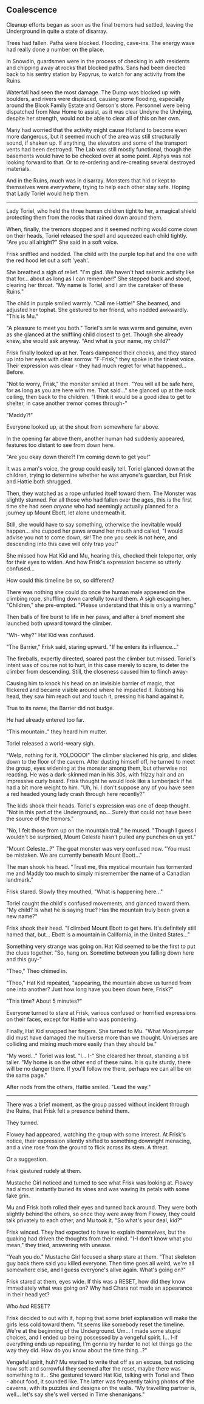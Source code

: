 ## Coalescence

Cleanup efforts began as soon as the final tremors had settled, leaving the Underground in quite a state of disarray.

Trees had fallen. Paths were blocked. Flooding, cave-ins. The energy wave had really done a number on the place.

In Snowdin, guardsmen were in the process of checking in with residents and chipping away at rocks that blocked paths. Sans had been directed back to his sentry station by Papyrus, to watch for any activity from the Ruins.

Waterfall had seen the most damage. The Dump was blocked up with boulders, and rivers were displaced, causing some flooding, especially around the Blook Family Estate and Gerson's store. Personnel were being dispatched from New Home to assist, as it was clear Undyne the Undying, despite her strength, would not be able to clear all of this on her own.

Many had worried that the activity might cause Hotland to become even more dangerous, but it seemed much of the area was still structurally sound, if shaken up. If anything, the elevators and some of the transport vents had been destroyed. The Lab was still mostly functional, though the basements would have to be checked over at some point. Alphys was not looking forward to that. Or to re-ordering and re-creating several destroyed materials.

And in the Ruins, much was in disarray. Monsters that hid or kept to themselves were *everywhere*, trying to help each other stay safe. Hoping that Lady Toriel would help them.

----

Lady Toriel, who held the three human children tight to her, a magical shield protecting them from the rocks that rained down around them.

When, finally, the tremors stopped and it seemed nothing would come down on their heads, Toriel released the spell and squeezed each child tightly. "Are you all alright?" She said in a soft voice.

Frisk sniffled and nodded. The child with the purple top hat and the one with the red hood let out a soft 'yeah'.

She breathed a sigh of relief. "I'm glad. We haven't had seismic activity like that for... about as long as I can remember!" She stepped back and stood, clearing her throat. "My name is Toriel, and I am the caretaker of these Ruins."

The child in purple smiled warmly. "Call me Hattie!" She beamed, and adjusted her tophat. She gestured to her friend, who nodded awkwardly. "This is Mu."

"A pleasure to meet you both." Toriel's smile was warm and genuine, even as she glanced at the sniffling child closest to get. Though she already knew, she would ask anyway. "And what is your name, my child?"

Frisk finally looked up at her. Tears dampened their cheeks, and they stared up into her eyes with clear sorrow. "F-Frisk," they spoke in the tiniest voice. Their expression was clear - they had much regret for what happened... Before.

"Not to worry, Frisk," the monster smiled at them. "You will all be safe here, for as long as you are here with me. That said..." she glanced up at the rock ceiling, then back to the children. "I think it would be a good idea to get to shelter, in case another tremor comes through-"

"Maddy?!"

Everyone looked up, at the shout from somewhere far above. 

In the opening far above them, another human had suddenly appeared, features too distant to see from down here. 

"Are you okay down there?! I'm coming down to get you!"

It was a man's voice, the group could easily tell. Toriel glanced down at the children, trying to determine whether he was anyone's guardian, but Frisk and Hattie both shrugged. 

Then, they watched as a rope unfurled itself toward them. The Monster was slightly stunned. For all those who had fallen over the ages, this is the first time she had seen *anyone* who had seemingly actually planned for a journey up Mount Ebott, let alone underneath it. 

Still, she would have to say something, otherwise the inevitable would happen... she cupped her paws around her mouth and called, "I would advise you not to come down, sir! The one you seek is not here, and descending into this cave will only trap you!"

She missed how Hat Kid and Mu, hearing this, checked their teleporter, only for their eyes to widen. And how Frisk's expression became so utterly confused...

How could this timeline be so, so different? 

There was nothing she could do once the human male appeared on the climbing rope, shuffling down carefully toward them. A sigh escaping her. "Children," she pre-empted. "Please understand that this is only a warning."

Then balls of fire burst to life in her paws, and after a brief moment she launched both upward toward the climber.

"Wh- why?" Hat Kid was confused.

"The Barrier," Frisk said, staring upward. "If he enters its influence..."

The fireballs, expertly directed, soared past the climber but missed. Toriel's intent was of course not to hurt, in this case merely to scare, to deter the climber from descending. Still, the closeness caused him to flinch away-

Causing him to knock his head on an invisible barrier of magic, that flickered and became visible around where he impacted it. Rubbing his head, they saw him reach out and touch it, pressing his hand against it.

True to its name, the Barrier did not budge.

He had already entered too far.

"This mountain.." they heard him mutter.

Toriel released a world-weary sigh.

"Welp, nothing for it. YOLOOOO!" The climber slackened his grip, and slides down to the floor of the cavern. After dusting himself off, he turned to meet the group, eyes widening at the monster among them, but otherwise not reacting. He was a dark-skinned man in his 30s, with frizzy hair and an impressive curly beard. Frisk thought he would look like a lumberjack if he had a bit more weight to him. "Uh, hi. I don't suppose any of you have seen a red headed young lady crash through here recently?"

The kids shook their heads. Toriel's expression was one of deep thought. "Not in this part of the Underground, no... Surely that could not have been the source of the tremors."

"No, I felt those from up on the mountain trail," he mused. "Though I guess I wouldn't be surprised, Mount Celeste hasn't pulled any punches on us yet."

"Mount Celeste...?" The goat monster was very confused now. "You must be mistaken. We are currently beneath Mount Ebott..."

The man shook his head. "Trust me, this mystical mountain has tormented me and Maddy too much to simply misremember the name of a Canadian landmark."

Frisk stared. Slowly they mouthed, "What is happening here..."

Toriel caught the child's confused movements, and glanced toward them. "My child? Is what he is saying true? Has the mountain truly been given a new name?"

Frisk shook their head. "I climbed Mount Ebott to get here. It's definitely still named that, but... Ebott is a mountain in California, in the United States..."

Something very strange was going on. Hat Kid seemed to be the first to put the clues together. "So, hang on. Sometime between you falling down here and this guy-"

"Theo," Theo chimed in. 

"Theo," Hat Kid repeated, "appearing, the mountain above us turned from one into another? Just how long have you been down here, Frisk?"

"This time? About 5 minutes?" 

Everyone turned to stare at Frisk, various confused or horrified expressions on their faces, except for Hattie who was pondering. 

Finally, Hat Kid snapped her fingers. She turned to Mu. "What Moonjumper did must have damaged the multiverse more than we thought. Universes are colliding and mixing much more easily than they should be."

"My word..." Toriel was lost. "I... I-" She cleared her throat, standing a bit taller. "My home is on the other end of these ruins. It is quite sturdy, there will be no danger there. If you'll follow me there, perhaps we can all be on the same page."

After nods from the others, Hattie smiled. "Lead the way."

----

There was a brief moment, as the group passed without incident through the Ruins, that Frisk felt a presence behind them.

They turned.

Flowey had appeared, watching the group with some interest. At Frisk's notice, their expression silently shifted to something downright menacing, and a vine rose from the ground to flick across its stem. A threat.

Or a suggestion.

Frisk gestured rudely at them.

Mustache Girl noticed and turned to see what Frisk was looking at. Flowey had almost instantly buried its vines and was waving its petals with some fake grin.

Mu and Frisk both rolled their eyes and turned back around. They were both slightly behind the others, so once they were away from Flowey, they could talk privately to each other, and Mu took it. "So what's your deal, kid?"

Frisk winced. They had expected to have to explain themselves, but the quaking had driven the thoughts from their mind. "I-I don't know what you mean," they tried, answering with unease.

"Yeah you do." Mustache Girl focused a sharp stare at them. "That skeleton guy back there said you killed everyone. Then time goes all weird, we're all somewhere else, and I guess everyone's alive again. What's going on?"

Frisk stared at them, eyes wide. If this was a RESET, how did they know immediately what was going on? Why had Chara not made an appearance in their head yet?

Who *had* RESET?

Frisk decided to out with it, hoping that some brief explanation will make the girls less cold toward them. "It seems like somebody reset the timeline. We're at the beginning of the Underground. Um... I made some stupid choices, and I ended up being possessed by a vengeful spirit. I... I-if everything ends up repeating, I'm gonna try harder to not let things go the way they did. How do you know about the time thing...?"

Vengeful spirit, huh? Mu wanted to write that off as an excuse, but noticing how soft and sorrowful they seemed after the reset, maybe there was something to it... She gestured toward Hat Kid, talking with Toriel and Theo - about food, it sounded like. The latter was frequently taking photos of the caverns, with its puzzles and designs on the walls. "My travelling partner is, well... let's say she's well versed in Time shenanigans."
